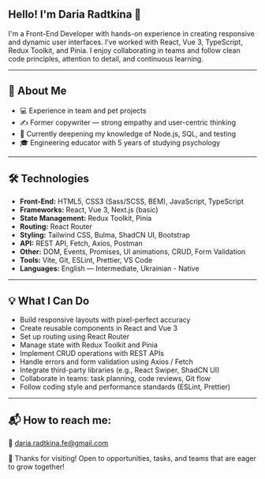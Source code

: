 ## Hello! I'm Daria Radtkina 👋

I'm a Front-End Developer with hands-on experience in creating responsive and dynamic user interfaces. I’ve worked with React, Vue 3, TypeScript, Redux Toolkit, and Pinia. I enjoy collaborating in teams and follow clean code principles, attention to detail, and continuous learning.

---

## 🧠 About Me

- 💻 Experience in team and pet projects  
- ✍️ Former copywriter — strong empathy and user-centric thinking  
- 🌱 Currently deepening my knowledge of Node.js, SQL, and testing
- 🎓 Engineering educator with 5 years of studying psychology  

---

## 🛠️ Technologies

- **Front-End:** HTML5, CSS3 (Sass/SCSS, BEM), JavaScript, TypeScript  
- **Frameworks:** React, Vue 3, Next.js (basic)  
- **State Management:** Redux Toolkit, Pinia  
- **Routing:** React Router  
- **Styling:** Tailwind CSS, Bulma, ShadCN UI, Bootstrap  
- **API:** REST API, Fetch, Axios, Postman  
- **Other:** DOM, Events, Promises, UI animations, CRUD, Form Validation  
- **Tools:** Vite, Git, ESLint, Prettier, VS Code  
- **Languages:** English — Intermediate, Ukrainian - Native

---

## 💡 What I Can Do

- Build responsive layouts with pixel-perfect accuracy  
- Create reusable components in React and Vue 3  
- Set up routing using React Router  
- Manage state with Redux Toolkit and Pinia  
- Implement CRUD operations with REST APIs  
- Handle errors and form validation using Axios / Fetch  
- Integrate third-party libraries (e.g., React Swiper, ShadCN UI)  
- Collaborate in teams: task planning, code reviews, Git flow  
- Follow coding style and performance standards (ESLint, Prettier)

---

## 📬 How to reach me:

📧 daria.radtkina.fe@gmail.com  

🚀 Thanks for visiting! Open to opportunities, tasks, and teams that are eager to grow together!
